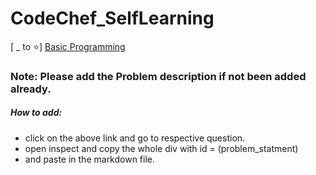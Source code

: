 # CodeChef_SelfLearning

[ _ to ⭐] [Basic Programming](https://www.codechef.com/LP0TO101?order=desc&sortBy=successful_submissions)


### Note: Please add the Problem description if not been added already. 
##### How to add:
* click on the above link and go to respective question.
* open inspect and copy the whole div with id = (problem_statment)
* and paste in the markdown file.
